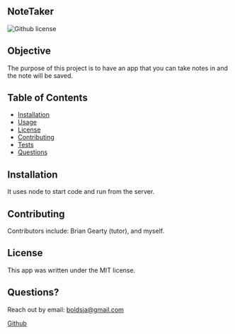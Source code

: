 
## NoteTaker
![Github license](https://img.shields.io/badge/license-MIT-blue.svg)


## Objective
The purpose of this project is to have an app that you can take notes in and the note will be saved.

## Table of Contents
  * [Installation](#installation)
  * [Usage](#usage)
  * [License](#license)
  * [Contributing](#contributing)
  * [Tests](#tests)
  * [Questions](#questions)


## Installation
It uses node to start code and run from the server.


## Contributing
Contributors include: Brian Gearty (tutor), and myself.


## License

This app was written under the MIT license.

## Questions?
Reach out by email: boldsja@gmail.com

[Github](https://github.com/boldsja/) 

